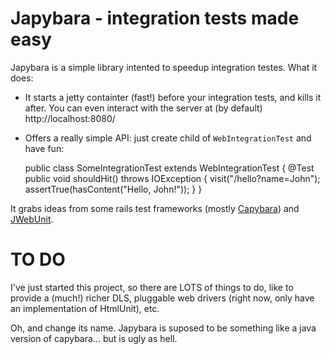 Japybara - integration tests made easy
======================================

Japybara is a simple library intented to speedup integration testes. What it does:

* It starts a jetty containter (fast!) before your integration tests, and kills it after.
You can even interact with the server at (by default) http://localhost:8080/
* Offers a really simple API: just create child of `WebIntegrationTest` and have fun:

    public class SomeIntegrationTest extends WebIntegrationTest {
        @Test
        public void shouldHit() throws IOException {
            visit("/hello?name=John");
            assertTrue(hasContent("Hello, John!"));
        }
    }


It grabs ideas from some rails test frameworks (mostly [Capybara](https://github.com/jnicklas/capybara))
and [JWebUnit](http://jwebunit.sourceforge.net/).

TO DO
=====
I've just started this project, so there are LOTS of things to do, like to provide a (much!) richer DLS,
pluggable web drivers (right now, only have an implementation of HtmlUnit), etc.

Oh, and change its name. Japybara is suposed to be something like a java version of capybara... but is ugly as hell.